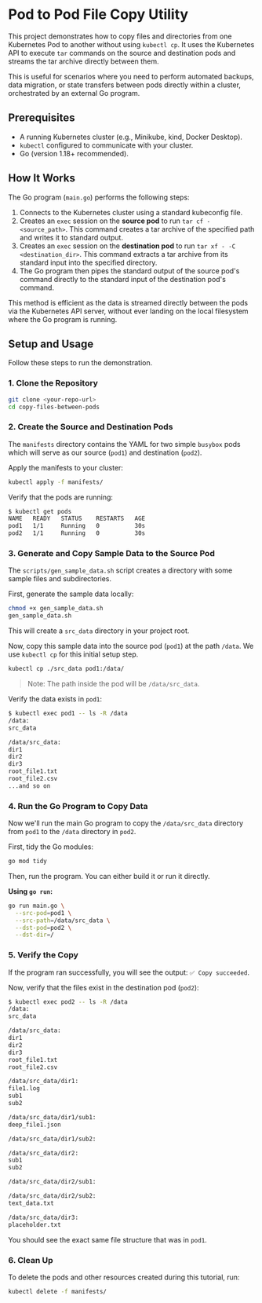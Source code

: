 
# Pod to Pod File Copy Utility

This project demonstrates how to copy files and directories from one Kubernetes Pod to another without using `kubectl cp`. It uses the Kubernetes API to execute `tar` commands on the source and destination pods and streams the tar archive directly between them.

This is useful for scenarios where you need to perform automated backups, data migration, or state transfers between pods directly within a cluster, orchestrated by an external Go program.

## Prerequisites

- A running Kubernetes cluster (e.g., Minikube, kind, Docker Desktop).
- `kubectl` configured to communicate with your cluster.
- Go (version 1.18+ recommended).

## How It Works

The Go program (`main.go`) performs the following steps:
1. Connects to the Kubernetes cluster using a standard kubeconfig file.
2. Creates an `exec` session on the **source pod** to run `tar cf - <source_path>`. This command creates a tar archive of the specified path and writes it to standard output.
3. Creates an `exec` session on the **destination pod** to run `tar xf - -C <destination_dir>`. This command extracts a tar archive from its standard input into the specified directory.
4. The Go program then pipes the standard output of the source pod's command directly to the standard input of the destination pod's command.

This method is efficient as the data is streamed directly between the pods via the Kubernetes API server, without ever landing on the local filesystem where the Go program is running.

## Setup and Usage

Follow these steps to run the demonstration.

### 1. Clone the Repository

```sh
git clone <your-repo-url>
cd copy-files-between-pods
```

### 2. Create the Source and Destination Pods

The `manifests` directory contains the YAML for two simple `busybox` pods which will serve as our source (`pod1`) and destination (`pod2`).

Apply the manifests to your cluster:
```sh
kubectl apply -f manifests/
```

Verify that the pods are running:
```sh
$ kubectl get pods
NAME   READY   STATUS    RESTARTS   AGE
pod1   1/1     Running   0          30s
pod2   1/1     Running   0          30s
```

### 3. Generate and Copy Sample Data to the Source Pod

The `scripts/gen_sample_data.sh` script creates a directory with some sample files and subdirectories.

First, generate the sample data locally:
```sh
chmod +x gen_sample_data.sh
gen_sample_data.sh
```
This will create a `src_data` directory in your project root.

Now, copy this sample data into the source pod (`pod1`) at the path `/data`. We use `kubectl cp` for this initial setup step.
```sh
kubectl cp ./src_data pod1:/data/
```
> Note: The path inside the pod will be `/data/src_data`.

Verify the data exists in `pod1`:
```sh
$ kubectl exec pod1 -- ls -R /data
/data:
src_data

/data/src_data:
dir1
dir2
dir3
root_file1.txt
root_file2.csv
...and so on
```

### 4. Run the Go Program to Copy Data

Now we'll run the main Go program to copy the `/data/src_data` directory from `pod1` to the `/data` directory in `pod2`.

First, tidy the Go modules:
```sh
go mod tidy
```

Then, run the program. You can either build it or run it directly.

**Using `go run`:**
```sh
go run main.go \
  --src-pod=pod1 \
  --src-path=/data/src_data \
  --dst-pod=pod2 \
  --dst-dir=/
```


### 5. Verify the Copy

If the program ran successfully, you will see the output: `✅ Copy succeeded`.

Now, verify that the files exist in the destination pod (`pod2`):
```sh
$ kubectl exec pod2 -- ls -R /data
/data:
src_data

/data/src_data:
dir1
dir2
dir3
root_file1.txt
root_file2.csv

/data/src_data/dir1:
file1.log
sub1
sub2

/data/src_data/dir1/sub1:
deep_file1.json

/data/src_data/dir1/sub2:

/data/src_data/dir2:
sub1
sub2

/data/src_data/dir2/sub1:

/data/src_data/dir2/sub2:
text_data.txt

/data/src_data/dir3:
placeholder.txt
```
You should see the exact same file structure that was in `pod1`.

### 6. Clean Up

To delete the pods and other resources created during this tutorial, run:
```sh
kubectl delete -f manifests/
```